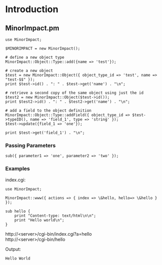 # Introduction

## MinorImpact.pm

    use MinorImpact;

    $MINORIMPACT = new MinorImpact();

    # define a new object type
    MinorImpact::Object::Type::add({name => 'test'});

    # create a new object 
    $test = new MinorImpact::Object({ object_type_id => 'test', name => "test-$$" });
    print $test->id() . ": " . $test->get('name') . "\n";

    # retrieve a second copy of the same object using just the id
    $test2 = new MinorImpact::Object($test->id());
    print $test2->id() . ": " . $test2->get('name') . "\n";

    # add a field to the object definition
    MinorImpact::Object::Type::addField({ object_type_id => $test->typeID(), name => 'field_1', type => 'string' });
    $test->update({field_1 => 'one'});

    print $test->get('field_1') . "\n";

### Passing Parameters

    sub({ parameter1 => 'one', parameter2 => 'two' });

### Examples

index.cgi:

    use MinorImpact;

    MinorImpact::www({ actions => { index => \&hello, hello=> \&hello } });

    sub hello {
        print "Content-type: text/html\n\n";
        print "Hello world\n";
    }

http://\<server\>/cgi-bin/index.cgi?a=hello  
http://\<server\>/cgi-bin/hello

Output:

    Hello World


